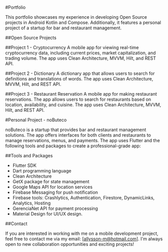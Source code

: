 #Portfolio

This portfolio showcases my experience in developing Open Source projects in Android Kotlin and Compose. Additionally, it features a personal project of a startup for bar and restaurant management.

##Open Source Projects

##Project 1 - Cryptocurrency
A mobile app for viewing real-time cryptocurrency data, including current prices, market capitalization, and trading volume. The app uses Clean Architecture, MVVM, Hilt, and REST API.

##Project 2 - Dictionary
A dictionary app that allows users to search for definitions and translations of words. The app uses Clean Architecture, MVVM, Hilt, and REST API.

##Project 3 - Restaurant Reservation
A mobile app for making restaurant reservations. The app allows users to search for restaurants based on location, availability, and cuisine. The app uses Clean Architecture, MVVM, Hilt, and REST API.

#Personal Project - noButeco

noButeco is a startup that provides bar and restaurant management solutions. The app offers interfaces for both clients and restaurants to manage reservations, menus, and payments. The app uses Flutter and the following tools and packages to create a professional-grade app:

##Tools and Packages
- Flutter SDK
- Dart programming language
- Clean Architecture
- GetX package for state management
- Google Maps API for location services
- Firebase Messaging for push notification
- Firebase tools: Crashlytics, Authentication, Firestore, DynamicLinks, Analytics, Hosting
- GerenciaNet API for payment processing
- Material Design for UI/UX design.

##Contact

If you are interested in working with me on a mobile development project, feel free to contact me via my email: [allysson-m@hotmail.com]. I'm always open to new collaboration opportunities and exciting projects!
